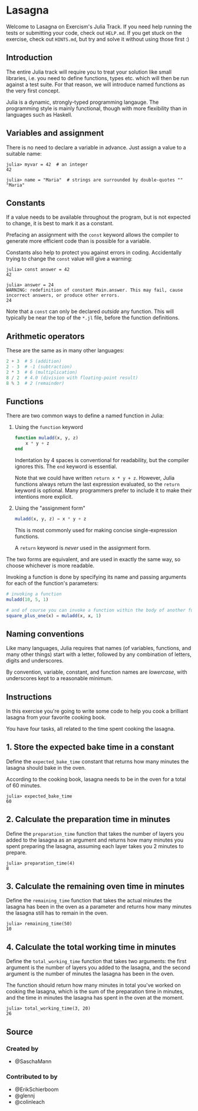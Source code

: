 # Lasagna

Welcome to Lasagna on Exercism's Julia Track.
If you need help running the tests or submitting your code, check out `HELP.md`.
If you get stuck on the exercise, check out `HINTS.md`, but try and solve it without using those first :)

## Introduction

The entire Julia track will require you to treat your solution like small libraries, i.e. you need to define functions, types etc. which will then be run against a test suite.
For that reason, we will introduce named functions as the very first concept.

Julia is a dynamic, strongly-typed programming langauge.
The programming style is mainly functional, though with more flexibility than in languages such as Haskell.

## Variables and assignment

There is no need to declare a variable in advance.
Just assign a value to a suitable name:

```julia-repl
julia> myvar = 42  # an integer
42

julia> name = "Maria"  # strings are surrounded by double-quotes ""
"Maria"
```

## Constants

If a value needs to be available throughout the program, but is not expected to change, it is best to mark it as a constant.

Prefacing an assignment with the `const` keyword allows the compiler to generate more efficient code than is possible for a variable.

Constants also help to protect you against errors in coding.
Accidentally trying to change the `const` value will give a warning:

```julia-repl
julia> const answer = 42
42

julia> answer = 24
WARNING: redefinition of constant Main.answer. This may fail, cause incorrect answers, or produce other errors.
24
```

Note that a `const` can only be declared *outside* any function.
This will typically be near the top of the `*.jl` file, before the function definitions.

## Arithmetic operators

These are the same as in many other languages:

```julia
2 + 3  # 5 (addition)
2 - 3  # -1 (subtraction)
2 * 3  # 6 (multiplication)
8 / 2  # 4.0 (division with floating-point result)
8 % 3  # 2 (remainder)
```

## Functions

There are two common ways to define a named function in Julia:

1. Using the `function` keyword

    ```julia
    function muladd(x, y, z)
        x * y + z
    end
    ```

    Indentation by 4 spaces is conventional for readability, but the compiler ignores this.
    The `end` keyword is essential.

    Note that we could have written `return x * y + z`.
    However, Julia functions always return the last expression evaluated, so the `return` keyword is optional.
    Many programmers prefer to include it to make their intentions more explicit.

2. Using the "assignment form"

    ```julia
    muladd(x, y, z) = x * y + z
    ```

    This is most commonly used for making concise single-expression functions.

    A `return` keyword is *never* used in the assignment form.

The two forms are equivalent, and are used in exactly the same way, so choose whichever is more readable.

Invoking a function is done by specifying its name and passing arguments for each of the function's parameters:

```julia
# invoking a function
muladd(10, 5, 1)

# and of course you can invoke a function within the body of another function:
square_plus_one(x) = muladd(x, x, 1)
```

## Naming conventions

Like many languages, Julia requires that names (of variables, functions, and many other things) start with a letter, followed by any combination of letters, digits and underscores.

By convention, variable, constant, and function names are *lowercase*, with underscores kept to a reasonable minimum.

## Instructions

In this exercise you're going to write some code to help you cook a brilliant lasagna from your favorite cooking book.

You have four tasks, all related to the time spent cooking the lasagna.

## 1. Store the expected bake time in a constant

Define the `expected_bake_time` constant that returns how many minutes the lasagna should bake in the oven.

According to the cooking book, lasagna needs to be in the oven for a total of 60 minutes.

```julia-repl
julia> expected_bake_time
60
```

## 2. Calculate the preparation time in minutes

Define the `preparation_time` function that takes the number of layers you added to the lasagna as an argument and returns how many minutes you spent preparing the lasagna, assuming each layer takes you 2 minutes to prepare.

```julia-repl
julia> preparation_time(4)
8
```

## 3. Calculate the remaining oven time in minutes

Define the `remaining_time` function that takes the actual minutes the lasagna has been in the oven as a parameter and returns how many minutes the lasagna still has to remain in the oven.

```julia-repl
julia> remaining_time(50)
10
```

## 4. Calculate the total working time in minutes

Define the `total_working_time` function that takes two arguments: the first argument is the number of layers you added to the lasagna, and the second argument is the number of minutes the lasagna has been in the oven.

The function should return how many minutes in total you've worked on cooking the lasagna, which is the sum of the preparation time in minutes, and the time in minutes the lasagna has spent in the oven at the moment.

```julia-repl
julia> total_working_time(3, 20)
26
```

## Source

### Created by

- @SaschaMann

### Contributed to by

- @ErikSchierboom
- @glennj
- @colinleach